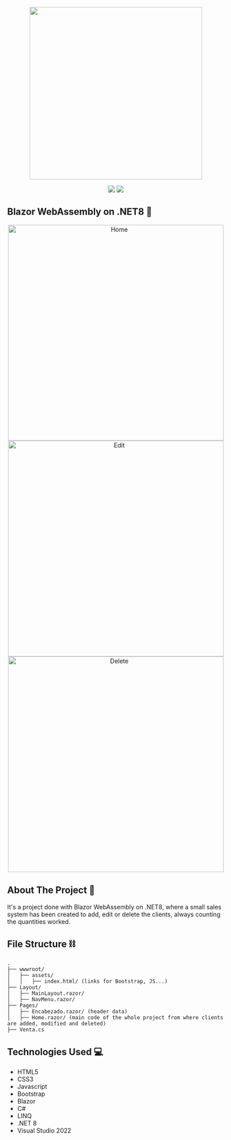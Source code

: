 <p align="center">
    <a href="https://dotnet.microsoft.com/es-es/apps/aspnet/web-apps/blazor" target="_blank"><img src="https://media.licdn.com/dms/image/D4D12AQGjnn2YOlKtxw/article-cover_image-shrink_600_2000/0/1694873441576?e=2147483647&v=beta&t=AVHC0g-iKmLtjkGJXgngg80t_hdd6LiculprwrPVSgM" width="400"></a>
</p>
   
<p align="center">
    <img src="https://img.shields.io/badge/License-MIT-yellow.svg">
    <img src="https://img.shields.io/badge/STATUS-DONE-green">
</p>

## Blazor WebAssembly on .NET8 👾

<p align="center">
    <img src="https://i.imgur.com/9MljAMN.png" width="500" alt="Home">
    <img src="https://i.imgur.com/JyRchj8.png" width="500" alt="Edit">
    <img src="https://i.imgur.com/jD4yeRY.png" width="500" alt="Delete">
</p>

## About The Project 🌟

It's a project done with Blazor WebAssembly on .NET8, where a small sales system has been created to add, edit or delete the clients, always counting the quantities worked.

## File Structure ⛓️

```
.
├── wwwroot/
│   ├── assets/
│   │   ├── index.html/ (links for Bootstrap, JS...)
├── Layout/
│   ├── MainLayout.razor/
│   ├── NavMenu.razor/
├── Pages/
│   ├── Encabezado.razor/ (header data)
│   ├── Home.razor/ (main code of the whole project from where clients are added, modified and deleted)
├── Venta.cs
```

## Technologies Used 💻

- HTML5
- CSS3
- Javascript
- Bootstrap
- Blazor
- C#
- LINQ
- .NET 8
- Visual Studio 2022

